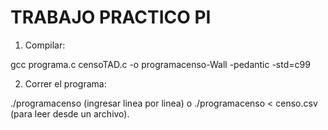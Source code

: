 # TRABAJO PRACTICO PI

1) Compilar:

gcc programa.c censoTAD.c -o programacenso-Wall -pedantic -std=c99

2) Correr el programa:

./programacenso (ingresar linea por linea) o ./programacenso < censo.csv (para leer desde un archivo).
